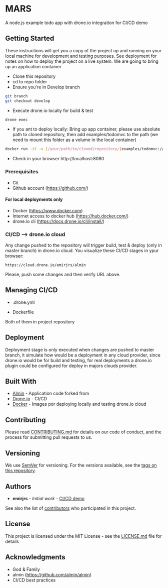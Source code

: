 # MARS

A node.js example todo app with drone.io integration for CI/CD demo

## Getting Started

These instructions will get you a copy of the project up and running on your local machine for development and testing purposes. See deployment for notes on how to deploy the project on a live system.
We are going to bring up an application container

- Clone this repository
- cd to repo folder
- Ensure you're in Develop branch
```bash
git branch
git checkout develop
```
- Execute drone.io locally for build & test
```bash
drone exec
```
- If you ant to deploy locally: Bring up app container, please use absolute path to cloned repository, then add examples/todomvc to the path (we need to mount this folder as a volume in the local container)
```bash
docker run -it -v [/your/path/to/cloned/repository/]examples/todomvc:/app:ro -p 8080:8080 emirjrs/node:v2
```
- Check in your browser http://localhost:8080

### Prerequisites
- Git
- Github account (https://github.com/)

#### For local deployments only
- Docker (https://www.docker.com)
- Internet access to docker hub (https://hub.docker.com/)
- drone.io cli (https://docs.drone.io/cli/install/)

### CI/CD --> drone.io cloud

Any change pushed to the repository will trigger build, test & deploy (only in master branch) in drone.io cloud. You visualize these CI/CD stages in ypur browser:
```
https://cloud.drone.io/emirjrs/almin
```

Please, push some changes and then verify URL above.


## Managing CI/CD

* .drone.yml

* Dockerfile

Both of them in project repository

## Deployment

Deployment stage is only executed when changes are pushed to master branch, it simulate how would be a deployment in any cloud provider, since drone.io would be for build and testing, for real deployments a drone.io plugin could be configured for deploy in majors clouds provider.

## Built With

* [Almin](https://github.com/almin/almin) - Application code forked from
* [Drone.io](https://cloud.drone.io/emirjrs/almin) - CI/CD
* [Docker](https://cloud.docker.com/repository/docker/emirjrs/node/general) - Images por deploying locally and testing drone.io cloud

## Contributing

Please read [CONTRIBUTING.md](https://gist.github.com/PurpleBooth/b24679402957c63ec426) for details on our code of conduct, and the process for submitting pull requests to us.

## Versioning

We use [SemVer](http://semver.org/) for versioning. For the versions available, see the [tags on this repository](https://github.com/your/project/tags). 

## Authors

* **emirjrs** - *Initial work* - [CI/CD demo](https://github.com/emirjrs/almin)

See also the list of [contributors](https://github.com/your/project/contributors) who participated in this project.

## License

This project is licensed under the MIT License - see the [LICENSE.md](LICENSE.md) file for details

## Acknowledgments

* God & Family
* almin (https://github.com/almin/almin)
* CI/CD best practices
